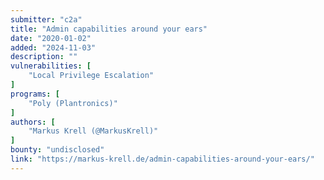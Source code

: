 ```yaml
---
submitter: "c2a"
title: "Admin capabilities around your ears"
date: "2020-01-02"
added: "2024-11-03"
description: ""
vulnerabilities: [
    "Local Privilege Escalation"
]
programs: [
    "Poly (Plantronics)"
]
authors: [
    "Markus Krell (@MarkusKrell)"
]
bounty: "undisclosed"
link: "https://markus-krell.de/admin-capabilities-around-your-ears/"
---
```




